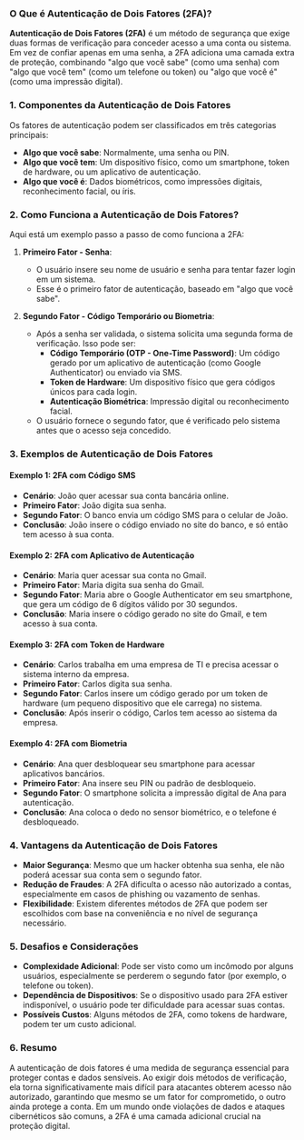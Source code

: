 ### O Que é Autenticação de Dois Fatores (2FA)?

**Autenticação de Dois Fatores (2FA)** é um método de segurança que exige duas formas de verificação para conceder acesso a uma conta ou sistema. Em vez de confiar apenas em uma senha, a 2FA adiciona uma camada extra de proteção, combinando "algo que você sabe" (como uma senha) com "algo que você tem" (como um telefone ou token) ou "algo que você é" (como uma impressão digital).

### 1. **Componentes da Autenticação de Dois Fatores**
Os fatores de autenticação podem ser classificados em três categorias principais:

- **Algo que você sabe**: Normalmente, uma senha ou PIN.
- **Algo que você tem**: Um dispositivo físico, como um smartphone, token de hardware, ou um aplicativo de autenticação.
- **Algo que você é**: Dados biométricos, como impressões digitais, reconhecimento facial, ou íris.

### 2. **Como Funciona a Autenticação de Dois Fatores?**
Aqui está um exemplo passo a passo de como funciona a 2FA:

1. **Primeiro Fator - Senha**:
   - O usuário insere seu nome de usuário e senha para tentar fazer login em um sistema.
   - Esse é o primeiro fator de autenticação, baseado em "algo que você sabe".

2. **Segundo Fator - Código Temporário ou Biometria**:
   - Após a senha ser validada, o sistema solicita uma segunda forma de verificação. Isso pode ser:
     - **Código Temporário (OTP - One-Time Password)**: Um código gerado por um aplicativo de autenticação (como Google Authenticator) ou enviado via SMS.
     - **Token de Hardware**: Um dispositivo físico que gera códigos únicos para cada login.
     - **Autenticação Biométrica**: Impressão digital ou reconhecimento facial.
   - O usuário fornece o segundo fator, que é verificado pelo sistema antes que o acesso seja concedido.

### 3. **Exemplos de Autenticação de Dois Fatores**

#### **Exemplo 1: 2FA com Código SMS**
- **Cenário**: João quer acessar sua conta bancária online.
- **Primeiro Fator**: João digita sua senha.
- **Segundo Fator**: O banco envia um código SMS para o celular de João.
- **Conclusão**: João insere o código enviado no site do banco, e só então tem acesso à sua conta.

#### **Exemplo 2: 2FA com Aplicativo de Autenticação**
- **Cenário**: Maria quer acessar sua conta no Gmail.
- **Primeiro Fator**: Maria digita sua senha do Gmail.
- **Segundo Fator**: Maria abre o Google Authenticator em seu smartphone, que gera um código de 6 dígitos válido por 30 segundos.
- **Conclusão**: Maria insere o código gerado no site do Gmail, e tem acesso à sua conta.

#### **Exemplo 3: 2FA com Token de Hardware**
- **Cenário**: Carlos trabalha em uma empresa de TI e precisa acessar o sistema interno da empresa.
- **Primeiro Fator**: Carlos digita sua senha.
- **Segundo Fator**: Carlos insere um código gerado por um token de hardware (um pequeno dispositivo que ele carrega) no sistema.
- **Conclusão**: Após inserir o código, Carlos tem acesso ao sistema da empresa.

#### **Exemplo 4: 2FA com Biometria**
- **Cenário**: Ana quer desbloquear seu smartphone para acessar aplicativos bancários.
- **Primeiro Fator**: Ana insere seu PIN ou padrão de desbloqueio.
- **Segundo Fator**: O smartphone solicita a impressão digital de Ana para autenticação.
- **Conclusão**: Ana coloca o dedo no sensor biométrico, e o telefone é desbloqueado.

### 4. **Vantagens da Autenticação de Dois Fatores**
- **Maior Segurança**: Mesmo que um hacker obtenha sua senha, ele não poderá acessar sua conta sem o segundo fator.
- **Redução de Fraudes**: A 2FA dificulta o acesso não autorizado a contas, especialmente em casos de phishing ou vazamento de senhas.
- **Flexibilidade**: Existem diferentes métodos de 2FA que podem ser escolhidos com base na conveniência e no nível de segurança necessário.

### 5. **Desafios e Considerações**
- **Complexidade Adicional**: Pode ser visto como um incômodo por alguns usuários, especialmente se perderem o segundo fator (por exemplo, o telefone ou token).
- **Dependência de Dispositivos**: Se o dispositivo usado para 2FA estiver indisponível, o usuário pode ter dificuldade para acessar suas contas.
- **Possíveis Custos**: Alguns métodos de 2FA, como tokens de hardware, podem ter um custo adicional.

### 6. **Resumo**
A autenticação de dois fatores é uma medida de segurança essencial para proteger contas e dados sensíveis. Ao exigir dois métodos de verificação, ela torna significativamente mais difícil para atacantes obterem acesso não autorizado, garantindo que mesmo se um fator for comprometido, o outro ainda protege a conta. Em um mundo onde violações de dados e ataques cibernéticos são comuns, a 2FA é uma camada adicional crucial na proteção digital.
